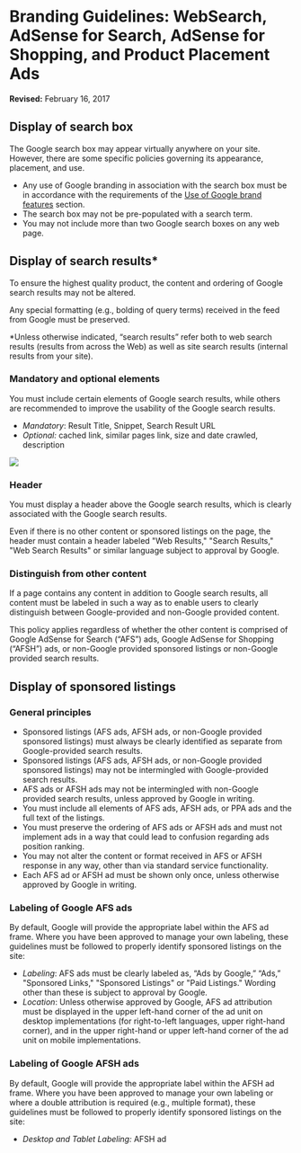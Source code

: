 Branding Guidelines: WebSearch, AdSense for Search, AdSense for Shopping, and Product Placement Ads
===================================================================================================

**Revised:** February 16, 2017

Display of search box
---------------------

The Google search box may appear virtually anywhere on your site. However, there are some specific policies governing its appearance, placement, and use.

*   Any use of Google branding in association with the search box must be in accordance with the requirements of the [Use of Google brand features](#use_of_google_brand_features) section.
*   The search box may not be pre-populated with a search term.
*   You may not include more than two Google search boxes on any web page.

Display of search results\*
---------------------------

To ensure the highest quality product, the content and ordering of Google search results may not be altered.

Any special formatting (e.g., bolding of query terms) received in the feed from Google must be preserved.

\*Unless otherwise indicated, “search results” refer both to web search results (results from across the Web) as well as site search results (internal results from your site).

### Mandatory and optional elements

You must include certain elements of Google search results, while others are recommended to improve the usability of the Google search results.

*   _Mandatory_: Result Title, Snippet, Search Result URL
*   _Optional:_ cached link, similar pages link, size and date crawled, description

![](//lh3.googleusercontent.com/oNhhElBruKbSmAjkAHIKjrmLfPEG5x6JFPZzzvkTj49-gh5dtKqNUKkc2crMYGKdOZk=w515)

### Header

You must display a header above the Google search results, which is clearly associated with the Google search results.

Even if there is no other content or sponsored listings on the page, the header must contain a header labeled "Web Results," "Search Results," "Web Search Results" or similar language subject to approval by Google.

### Distinguish from other content

If a page contains any content in addition to Google search results, all content must be labeled in such a way as to enable users to clearly distinguish between Google-provided and non-Google provided content.

This policy applies regardless of whether the other content is comprised of Google AdSense for Search (“AFS”) ads, Google AdSense for Shopping (“AFSH”) ads, or non-Google provided sponsored listings or non-Google provided search results.

Display of sponsored listings
-----------------------------

### General principles

*   Sponsored listings (AFS ads, AFSH ads, or non-Google provided sponsored listings) must always be clearly identified as separate from Google-provided search results.
*   Sponsored listings (AFS ads, AFSH ads, or non-Google provided sponsored listings) may not be intermingled with Google-provided search results.
*   AFS ads or AFSH ads may not be intermingled with non-Google provided search results, unless approved by Google in writing.
*   You must include all elements of AFS ads, AFSH ads, or PPA ads and the full text of the listings.
*   You must preserve the ordering of AFS ads or AFSH ads and must not implement ads in a way that could lead to confusion regarding ads position ranking.
*   You may not alter the content or format received in AFS or AFSH response in any way, other than via standard service functionality.
*   Each AFS ad or AFSH ad must be shown only once, unless otherwise approved by Google in writing.

### Labeling of Google AFS ads

By default, Google will provide the appropriate label within the AFS ad frame. Where you have been approved to manage your own labeling, these guidelines must be followed to properly identify sponsored listings on the site:

*   _Labeling_: AFS ads must be clearly labeled as, “Ads by Google,” “Ads,” "Sponsored Links," "Sponsored Listings" or "Paid Listings." Wording other than these is subject to approval by Google.
*   _Location_: Unless otherwise approved by Google, AFS ad attribution must be displayed in the upper left-hand corner of the ad unit on desktop implementations (for right-to-left languages, upper right-hand corner), and in the upper right-hand or upper left-hand corner of the ad unit on mobile implementations.

### Labeling of Google AFSH ads

By default, Google will provide the appropriate label within the AFSH ad frame. Where you have been approved to manage your own labeling or where a double attribution is required (e.g., multiple format), these guidelines must be followed to properly identify sponsored listings on the site:

*   _Desktop and Tablet Labeling:_ AFSH ad